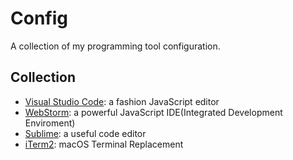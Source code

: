 # Config

A collection of my programming tool configuration.

## Collection

- [Visual Studio Code](https://code.visualstudio.com/): a fashion JavaScript editor
- [WebStorm](https://www.jetbrains.com/webstorm/): a powerful JavaScript IDE(Integrated Development Enviroment) 
- [Sublime](https://www.sublimetext.com/): a useful code editor
- [iTerm2](https://www.iterm2.com/): macOS Terminal Replacement
